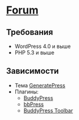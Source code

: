 # [Forum](http://easyprey.org/)

## Требования
* WordPress 4.0 и выше
* PHP 5.3 и выше

## Зависимости
* Тема [GeneratePress](http://generatepress.com)
* Плагины:
  *  [BuddyPress](https://buddypress.org/)
  *  [bbPress](https://bbpress.org/)
  *  [BuddyPress Toolbar](https://wordpress.org/plugins/buddypress-toolbar/)